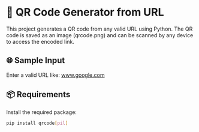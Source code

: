 # 🔗 QR Code Generator from URL

This project generates a QR code from any valid URL using Python. The QR code is saved as an image (qrcode.png) and can be scanned by any device to access the encoded link.

## 🌐 Sample Input

Enter a valid URL like: www.google.com

## 📦 Requirements

Install the required package:

```bash
pip install qrcode[pil]
